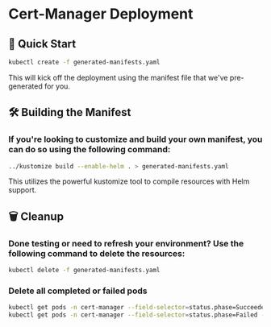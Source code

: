 # Cert-Manager Deployment 

## 🚀 Quick Start
```sh
kubectl create -f generated-manifests.yaml
```
This will kick off the deployment using the manifest file that we've pre-generated for you.



## 🛠️ Building the Manifest
### If you're looking to customize and build your own manifest, you can do so using the following command:
```sh
../kustomize build --enable-helm . > generated-manifests.yaml
```
This utilizes the powerful kustomize tool to compile resources with Helm support.



## 🗑️ Cleanup 
### Done testing or need to refresh your environment? Use the following command to delete the resources:
```sh
kubectl delete -f generated-manifests.yaml
```

### Delete all completed or failed pods
```sh
kubectl get pods -n cert-manager --field-selector=status.phase=Succeeded -o jsonpath='{.items[*].metadata.name}' | xargs kubectl delete pod -n cert-manager
kubectl get pods -n cert-manager --field-selector=status.phase=Failed -o jsonpath='{.items[*].metadata.name}' | xargs kubectl delete pod -n cert-manager
```